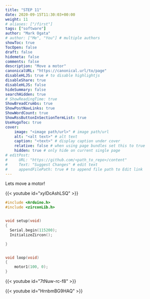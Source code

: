 ```yaml
---
title: "STEP 11"
date: 2020-09-15T11:30:03+00:00
weight: 11
# aliases: ["/first"]
tags: ["software"]
author: "Mark Ogata"
# author: ["Me", "You"] # multiple authors
showToc: true
TocOpen: false
draft: false
hidemeta: false
comments: false
description: "Move a motor"
canonicalURL: "https://canonical.url/to/page"
disableHLJS: true # to disable highlightjs
disableShare: true
disableHLJS: false
hideSummary: false
searchHidden: true
# ShowReadingTime: true
ShowBreadCrumbs: true
ShowPostNavLinks: true
ShowWordCount: true
ShowRssButtonInSectionTermList: true
UseHugoToc: true
cover:
    image: "<image path/url>" # image path/url
    alt: "<alt text>" # alt text
    caption: "<text>" # display caption under cover
    relative: false # when using page bundles set this to true
    hidden: true # only hide on current single page
# editPost:
#     URL: "https://github.com/<path_to_repo>/content"
#     Text: "Suggest Changes" # edit text
#     appendFilePath: true # to append file path to Edit link
---
```


Lets move a motor!
    
{{< youtube id="xylDcAshLSQ" >}}

```C++
#include <Arduino.h>
#include <zirconLib.h>


void setup(void)
{
  Serial.begin(115200);
  InitializeZircon();

}


void loop(void)
{
    motor1(100, 0);
}
```


{{< youtube id="7tNuw-rc-f8" >}}

{{< youtube id="HrnbmBG9HAQ" >}}




